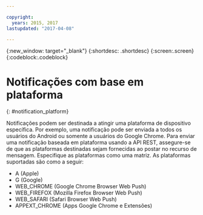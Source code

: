 ```yaml
---

copyright:
  years: 2015, 2017
lastupdated: "2017-04-08"

---
```

{:new_window: target="_blank"}
{:shortdesc: .shortdesc}
{:screen:.screen}
{:codeblock:.codeblock}

# Notificações com base em plataforma
{: #notification_platform}


Notificações podem ser
destinada a atingir uma plataforma de dispositivo
específica. Por exemplo, uma notificação pode ser enviada a todos os usuários do Android
ou somente a usuários do Google Chrome. Para enviar uma notificação baseada em
plataforma usando a API REST, assegure-se de que as plataformas
destinadas sejam fornecidas ao postar no recurso de mensagem. Especifique as plataformas como uma matriz. As plataformas
suportadas são como a seguir:

* A (Apple)
* G (Google)
* WEB_CHROME (Google Chrome Browser Web Push)
* WEB_FIREFOX (Mozilla Firefox Browser Web Push)
* WEB_SAFARI (Safari Browser Web Push)
* APPEXT_CHROME (Apps Google Chrome e Extensões)
